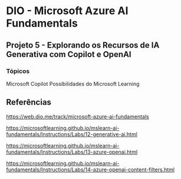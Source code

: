 # DIO - Microsoft Azure AI Fundamentals

## Projeto 5 - Explorando os Recursos de IA Generativa com Copilot e OpenAI


### Tópicos
Microsoft Copilot
Possibilidades do Microsoft Learning


## Referências
https://web.dio.me/track/microsoft-azure-ai-fundamentals

https://microsoftlearning.github.io/mslearn-ai-fundamentals/Instructions/Labs/12-generative-ai.html

https://microsoftlearning.github.io/mslearn-ai-fundamentals/Instructions/Labs/13-azure-openai.html

https://microsoftlearning.github.io/mslearn-ai-fundamentals/Instructions/Labs/14-azure-openai-content-filters.html